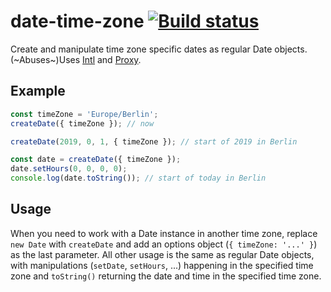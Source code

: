 date-time-zone [![Build status](https://api.travis-ci.org/smhg/date-time-zon.png)](https://travis-ci.org/smhg/date-time-zon)
======

Create and manipulate time zone specific dates as regular Date objects.
(~Abuses~)Uses [Intl](https://developer.mozilla.org/en-US/docs/Web/JavaScript/Reference/Global_Objects/Intl) and [Proxy](https://developer.mozilla.org/en-US/docs/Web/JavaScript/Reference/Global_Objects/Proxy).

## Example
```javascript
const timeZone = 'Europe/Berlin';
createDate({ timeZone }); // now

createDate(2019, 0, 1, { timeZone }); // start of 2019 in Berlin

const date = createDate({ timeZone });
date.setHours(0, 0, 0, 0);
console.log(date.toString()); // start of today in Berlin
```

## Usage
When you need to work with a Date instance in another time zone, replace `new Date` with `createDate` and add an options object (`{ timeZone: '...' }`) as the last parameter.
All other usage is the same as regular Date objects, with manipulations (`setDate`, `setHours`, ...) happening in the specified time zone and `toString()` returning the date and time in the specified time zone.
